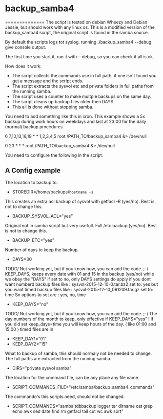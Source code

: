 # backup_samba4
==============
The script is tested on debian Wheezy and Debian Jessie, but should work with any linux os.
This is a modified version of the backup_samba4 script, the original script is found in the samba source.

By default the scripts logs tot syslog. 
running ./backup_samba4 --debug  give console output. 

The first time you start it, run it with --debug, so you can check if all is ok.

How does it work: 
- The script collects the commands use in full path, if one isn't found you get a message and the script ends.
- The script extracts the sysvol etc and private folders in full paths from the running samba.
- The script uses a counter to make multple backups on the same day. 
- The script cleans up backup files older then DAYS.
- This all is done without stopping samba.


You need to add something like this in cron. 
This example shows a 5x backup during work hours on weekdays
and last at 23:00 for the daily (normal) backup procedures.

6 7,10,13,16,19 * * 1,2,3,4,5 root /PATH_TO/backup_samba4 &> /dev/null

0 23 * * * root /PATH_TO/backup_samba4 &> /dev/null

You need to configure the following in the script: 

A Config example
----------------
The location to backup to.
- STOREDIR=/home/backups/`hostname -s`

This creates an extra acl backup of sysvol with getfacl -R (yes/no).
Best is not to change this.
- BACKUP_SYSVOL_ACL="yes"

Original not in samba script but very usefull.
Full /etc backup (yes/no).
Best is not to change this.
- BACKUP_ETC="yes"

Number of days to keep the backup.
- DAYS=30

TODO/ Not working yet, but if you know how, you can add the code. ;-)
KEEP_DAYS, keeps every date with 01 and 15 in the backup (yes/no) 
while we obey the "DAYS" if set to no, only DAYS settings do apply 
if you dont want numberd backup files like : sysvol-2015-12-10-0.tar.bz2 set to: yes 
but you want timed backup files like : sysvol-2015-12-10_091209.tar.gz set to: time
So options to set are :  yes, no, time 
- KEEP_DAYS="no"


TODO/ Not working yet, but if you know how, you can add the code. ;-)
The day numbers of the month to keep, only effective if KEEP_DAYS="yes" !
if you did set keep_days=time you will keep hours of the day. ( like 01:00 and 15:00 ) 
timed files are in 
- KEEP_DAY1="01"
- KEEP_DAY2="15"

What to backup of samba, this should normaly not be needed to change.
The full paths are extracted from the running samba.
- DIRS="private sysvol samba"

The location for the command file, can be any place any file name.
- SCRIPT_COMMANDS_FILE="/etc/samba/backup_samba4_commands"


The commando's this scripts need, should not be changed.
- SCRIPT_COMMANDS="samba tdbbackup logger tar dirname cat grep echo awk sed date find rm getfacl tail cut wc awk sort"
